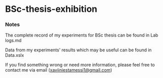 # BSc-thesis-exhibition
### Notes
The complete record of my experiments for BSc thesis can be found in Lab logs.md 

Data from my experiments' results which may be useful can be found in Data.xslx

If you find something wrong or need more information, please feel free to contact me via email (xaviiniestamessi1@gmail.com) 
